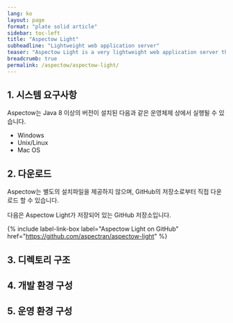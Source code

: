 ```yaml
---
lang: ko
layout: page
format: "plate solid article"
sidebar: toc-left
title: "Aspectow Light"
subheadline: "Lightweight web application server"
teaser: "Aspectow Light is a very lightweight web application server that is primarily useful for building REST API servers."
breadcrumb: true
permalink: /aspectow/aspectow-light/
---
```


## 1. 시스템 요구사항

Aspectow는 Java 8 이상의 버전이 설치된 다음과 같은 운영체제 상에서 실행될 수 있습니다.

* Windows
* Unix/Linux
* Mac OS

## 2. 다운로드

Aspectow는 별도의 설치파일을 제공하지 않으며, GitHub의 저장소로부터 직접 다운로드 할 수 있습니다.

다음은 Aspectow Light가 저장되어 있는 GitHub 저장소입니다.

{% include label-link-box label="Aspectow Light on GitHub" href="https://github.com/aspectran/aspectow-light" %}

## 3. 디렉토리 구조

## 4. 개발 환경 구성

## 5. 운영 환경 구성
